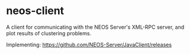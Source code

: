 # neos-client
A client for communicating with the NEOS Server's XML-RPC server, and plot results of clustering problems.

Implementing: https://github.com/NEOS-Server/JavaClient/releases
